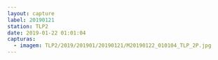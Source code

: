 ```yaml
---
layout: capture
label: 20190121
station: TLP2
date: 2019-01-22 01:01:04
capturas:
  - imagem: TLP2/2019/201901/20190121/M20190122_010104_TLP_2P.jpg
---
```

